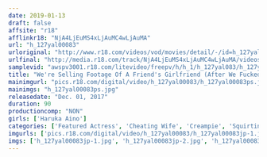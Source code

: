 ```yaml
---
date: 2019-01-13
draft: false
affsite: "r18"
afflinkr18: "NjA4LjEuMS4xLjAuMC4wLjAuMA"
url: "h_127yal00083"
urloriginal: "http://www.r18.com/videos/vod/movies/detail/-/id=h_127yal00083"
urlfinal: "http://media.r18.com/track/NjA4LjEuMS4xLjAuMC4wLjAuMA/videos/vod/movies/detail/-/id=h_127yal00083"
samplevid: "awspv3001.r18.com/litevideo/freepv/h/h_1/h_127yal083/h_127yal083_dmb_w.mp4"
title: "We're Selling Footage Of A Friend's Girlfriend (After We Fucked Her) Without Her Permission Haruka Itono"
mainimgurl: "pics.r18.com/digital/video/h_127yal00083/h_127yal00083ps.jpg"
mainimgs: "h_127yal00083ps.jpg"
releasedate: "Dec. 01, 2017"
duration: 90
productioncomp: "NON"
girls: ['Haruka Aino']
categories: ['Featured Actress', 'Cheating Wife', 'Creampie', 'Squirting', 'Gonzo', 'Hi-Def']
imgurls: ['pics.r18.com/digital/video/h_127yal00083/h_127yal00083jp-1.jpg', 'pics.r18.com/digital/video/h_127yal00083/h_127yal00083jp-2.jpg', 'pics.r18.com/digital/video/h_127yal00083/h_127yal00083jp-3.jpg', 'pics.r18.com/digital/video/h_127yal00083/h_127yal00083jp-4.jpg', 'pics.r18.com/digital/video/h_127yal00083/h_127yal00083jp-5.jpg', 'pics.r18.com/digital/video/h_127yal00083/h_127yal00083jp-6.jpg', 'pics.r18.com/digital/video/h_127yal00083/h_127yal00083jp-7.jpg', 'pics.r18.com/digital/video/h_127yal00083/h_127yal00083jp-8.jpg', 'pics.r18.com/digital/video/h_127yal00083/h_127yal00083jp-9.jpg', 'pics.r18.com/digital/video/h_127yal00083/h_127yal00083jp-10.jpg', 'pics.r18.com/digital/video/h_127yal00083/h_127yal00083jp-11.jpg', 'pics.r18.com/digital/video/h_127yal00083/h_127yal00083jp-12.jpg', 'pics.r18.com/digital/video/h_127yal00083/h_127yal00083jp-13.jpg', 'pics.r18.com/digital/video/h_127yal00083/h_127yal00083jp-14.jpg', 'pics.r18.com/digital/video/h_127yal00083/h_127yal00083jp-15.jpg', 'pics.r18.com/digital/video/h_127yal00083/h_127yal00083jp-16.jpg', 'pics.r18.com/digital/video/h_127yal00083/h_127yal00083jp-17.jpg', 'pics.r18.com/digital/video/h_127yal00083/h_127yal00083jp-18.jpg', 'pics.r18.com/digital/video/h_127yal00083/h_127yal00083jp-19.jpg', 'pics.r18.com/digital/video/h_127yal00083/h_127yal00083jp-20.jpg']
imgs: ['h_127yal00083jp-1.jpg', 'h_127yal00083jp-2.jpg', 'h_127yal00083jp-3.jpg', 'h_127yal00083jp-4.jpg', 'h_127yal00083jp-5.jpg', 'h_127yal00083jp-6.jpg', 'h_127yal00083jp-7.jpg', 'h_127yal00083jp-8.jpg', 'h_127yal00083jp-9.jpg', 'h_127yal00083jp-10.jpg', 'h_127yal00083jp-11.jpg', 'h_127yal00083jp-12.jpg', 'h_127yal00083jp-13.jpg', 'h_127yal00083jp-14.jpg', 'h_127yal00083jp-15.jpg', 'h_127yal00083jp-16.jpg', 'h_127yal00083jp-17.jpg', 'h_127yal00083jp-18.jpg', 'h_127yal00083jp-19.jpg', 'h_127yal00083jp-20.jpg']
---
```

